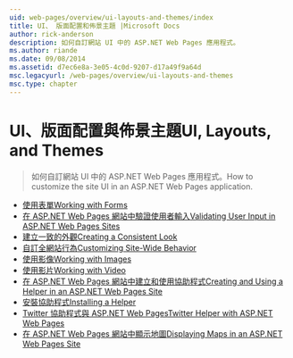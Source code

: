 ```yaml
---
uid: web-pages/overview/ui-layouts-and-themes/index
title: UI、 版面配置和佈景主題 |Microsoft Docs
author: rick-anderson
description: 如何自訂網站 UI 中的 ASP.NET Web Pages 應用程式。
ms.author: riande
ms.date: 09/08/2014
ms.assetid: d7ec6e8a-3e05-4c0d-9207-d17a49f9a64d
msc.legacyurl: /web-pages/overview/ui-layouts-and-themes
msc.type: chapter
---
```

<a name="ui-layouts-and-themes"></a><span data-ttu-id="a7654-103">UI、版面配置與佈景主題</span><span class="sxs-lookup"><span data-stu-id="a7654-103">UI, Layouts, and Themes</span></span>
====================
> <span data-ttu-id="a7654-104">如何自訂網站 UI 中的 ASP.NET Web Pages 應用程式。</span><span class="sxs-lookup"><span data-stu-id="a7654-104">How to customize the site UI in an ASP.NET Web Pages application.</span></span>


- [<span data-ttu-id="a7654-105">使用表單</span><span class="sxs-lookup"><span data-stu-id="a7654-105">Working with Forms</span></span>](4-working-with-forms.md)
- [<span data-ttu-id="a7654-106">在 ASP.NET Web Pages 網站中驗證使用者輸入</span><span class="sxs-lookup"><span data-stu-id="a7654-106">Validating User Input in ASP.NET Web Pages Sites</span></span>](validating-user-input-in-aspnet-web-pages-sites.md)
- [<span data-ttu-id="a7654-107">建立一致的外觀</span><span class="sxs-lookup"><span data-stu-id="a7654-107">Creating a Consistent Look</span></span>](3-creating-a-consistent-look.md)
- [<span data-ttu-id="a7654-108">自訂全網站行為</span><span class="sxs-lookup"><span data-stu-id="a7654-108">Customizing Site-Wide Behavior</span></span>](18-customizing-site-wide-behavior.md)
- [<span data-ttu-id="a7654-109">使用影像</span><span class="sxs-lookup"><span data-stu-id="a7654-109">Working with Images</span></span>](9-working-with-images.md)
- [<span data-ttu-id="a7654-110">使用影片</span><span class="sxs-lookup"><span data-stu-id="a7654-110">Working with Video</span></span>](10-working-with-video.md)
- [<span data-ttu-id="a7654-111">在 ASP.NET Web Pages 網站中建立和使用協助程式</span><span class="sxs-lookup"><span data-stu-id="a7654-111">Creating and Using a Helper in an ASP.NET Web Pages Site</span></span>](creating-and-using-a-helper-in-an-aspnet-web-pages-site.md)
- [<span data-ttu-id="a7654-112">安裝協助程式</span><span class="sxs-lookup"><span data-stu-id="a7654-112">Installing a Helper</span></span>](installing-helpers.md)
- [<span data-ttu-id="a7654-113">Twitter 協助程式與 ASP.NET Web Pages</span><span class="sxs-lookup"><span data-stu-id="a7654-113">Twitter Helper with ASP.NET Web Pages</span></span>](twitter-helper.md)
- [<span data-ttu-id="a7654-114">在 ASP.NET Web Pages 網站中顯示地圖</span><span class="sxs-lookup"><span data-stu-id="a7654-114">Displaying Maps in an ASP.NET Web Pages Site</span></span>](displaying-maps-in-an-aspnet-web-pages-site.md)
